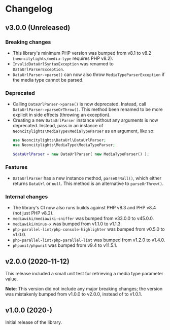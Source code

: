 # Changelog

## v3.0.0 (Unreleased)

### Breaking changes
- This library's minimum PHP version was bumped from v8.1 to v8.2 (`neoncitylights/media-type` requires PHP v8.2).
- `InvalidDataUrlSyntaxException` was renamed to `DataUrlParserException`.
- `DataUrlParser->parse()` can now also throw `MediaTypeParserException` if the media type cannot be parsed.

### Deprecated
- Calling `DataUrlParser->parse()` is now deprecated. Instead, call `DataUrlParser->parseOrThrow()`. This method been renamed to be more explicit in side effects (throwing an exception).
- Creating a new `DataUrlParser` instance without any arguments is now deprecated. Instead, pass in an instance of `Neoncitylights\MediaType\MediaTypeParser` as an argument, like so:
  ```php
  use Neoncitylights\DataUrl\DataUrlParser;
  use Neoncitylights\MediaType\MediaTypeParser;

  $dataUrlParser = new DataUrlParser( new MediaTypeParser() );
  ```

### Features
- `DataUrlParser` has a new instance method, `parseOrNull()`, which either returns `DataUrl` or `null`. This method is an alternative to `parseOrThrow()`.

### Internal changes
- The library's CI now also runs builds against PHP v8.3 and PHP v8.4 (not just PHP v8.2).
- `mediawiki/mediawiki-sniffer` was bumped from v33.0.0 to v45.0.0.
- `mediawiki/minus-x` was bumped from v1.1.0 to v1.1.3.
- `php-parallel-lint/php-console-highlighter` was bumped from v0.5.0 to v1.0.0.
- `php-parallel-lint/php-parallel-lint` was bumped from v1.2.0 to v1.4.0.
- `phpunit/phpunit` was bumped from v9.4 to v11.5.1.

## v2.0.0 (2020-11-12)
This release included a small unit test for retrieving a media type parameter value.

**Note**: This version did not include any major breaking changes; the version was mistakenly bumped from v1.0.0 to v2.0.0, instead of to v1.0.1.

## v1.0.0 (2020-)
Initial release of the library.
